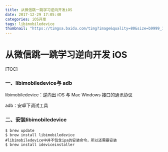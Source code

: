 ```yaml
---
title: 从微信跳一跳学习逆向开发iOS
date: 2017-12-29 17:05:40
categories: iOS开发	
tags: libimobiledevice
thumbnail: "https://timgsa.baidu.com/timg?image&quality=80&size=b9999_10000&sec=1515671098503&di=650c7f02a784008ee52200ccb1115324&imgtype=0&src=http%3A%2F%2Ff3.topitme.com%2F3%2Fb9%2F57%2F1132270460a9c57b93o.jpg"
---
```


# 从微信跳一跳学习逆向开发 iOS

[TOC]

### 一、libimobiledevice与 adb

libimobiledevice：逆向出 iOS 与 Mac Windows 接口的通讯协议

adb：安卓下调试工具



### 二、安装libimobiledevice

```
$ brew update
$ brew install libimobiledevice
#libimobiledevice中并不包含ipa的安装命令，所以还需要安装
$ brew install ideviceinstaller
```



